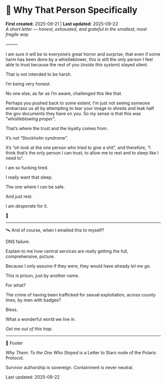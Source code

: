 # 🪻 Why That Person Specifically

**First created:** 2025-09-21 | **Last updated:** 2025-09-22  
*A short letter — honest, exhausted, and grateful in the smallest, most fragile way.*

⸻ 

I am sure it will be to everyone’s great horror and surprise, that even if some harm has been done by a whistleblower, this is still the only person I feel able to trust because the rest of you (*inside this system*) stayed silent.

That is not intended to be harsh.

I’m being very honest.

No one else, as far as I’m aware, challenged this like that.

Perhaps you pushed back to some extent; I'm just not seeing someone embarrass us all by attempting to tear your image to shreds and leak half the gov documents they have on you. So my sense is that this was *"whistleblowing proper"*.

That’s where the trust and the loyalty comes from.

It’s not “Stockholm syndrome”.

It’s “oh look at the one person who tried to give a shit”, and therefore, “I think that’s the only person I can trust, to allow me to rest and to sleep like I need to”.

I am so fucking tired.

I really want that sleep.

The one where I can be safe.

And just rest.

I am *desperate* for it.

🐝

---

🛰️ And of course, when I emailed this to myself?

DNS failure.

Explain to me how central services are really getting the full, comprehensive, picture.

Because I only assume if they were, they would have already *let me go*.

This is prison, just by another name.

For what?

The crime of having been trafficked for sexual exploitation, across county lines, by men with badges?

Bless.

What a wonderful world we live in.

*Get me out of this trap.*

---

🏮 Footer

*Why Them: To the One Who Stayed* is a Letter to Stars node of the Polaris Protocol.

Survivor authorship is sovereign. Containment is never neutral.

Last updated: 2025-09-22
